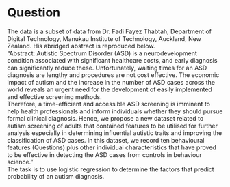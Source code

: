 # Question
The data is a subset of data from Dr. Fadi Fayez Thabtah, Department of Digital Technology, Manukau
Institute of Technology, Auckland, New Zealand. His abridged abstract is reproduced below.  
“Abstract: Autistic Spectrum Disorder (ASD) is a neurodevelopment condition associated with
significant healthcare costs, and early diagnosis can significantly reduce these. Unfortunately, waiting
times for an ASD diagnosis are lengthy and procedures are not cost effective. The economic impact
of autism and the increase in the number of ASD cases across the world reveals an urgent need for
the development of easily implemented and effective screening methods.  
Therefore, a time-efficient and accessible ASD screening is imminent to help health professionals and
inform individuals whether they should pursue formal clinical diagnosis. Hence, we propose a new
dataset related to autism screening of adults that contained features to be utilised for further analysis
especially in determining influential autistic traits and improving the classification of ASD cases. In
this dataset, we record ten behavioural features (Questions) plus other individual characteristics that
have proved to be effective in detecting the ASD cases from controls in behaviour science.”  
The task is to use logistic regression to determine the factors that predict probability of an autism
diagnosis.
